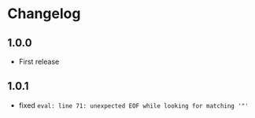 # Changelog

## 1.0.0

- First release

## 1.0.1

- fixed `eval: line 71: unexpected EOF while looking for matching '"'`
